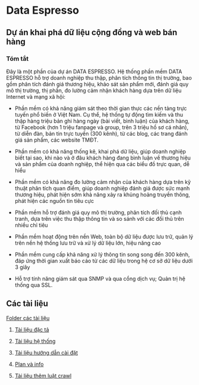 # Data Espresso

## Dự án khai phá dữ liệu cộng đồng và web bán hàng

### Tóm tắt

Đây là một phần của dự án DATA ESPRESSO. Hệ thống phần mềm DATA ESPRESSO hỗ trợ doanh nghiệp thu thập, phân tích thông tin thị trường, bao gồm phân tích đánh giá thương hiệu, khảo sát sản phẩm mới, đánh giá quy mô thị trường, thị phần, đo lường cảm nhận khách hàng dựa trên dữ liệu Internet và mạng xã hội:

* Phần mềm có khả năng giám sát theo thời gian thực các nền tảng trực tuyến phổ biến ở Việt Nam. Cụ thể, hệ thống tự động tìm kiếm và thu thập hàng triệu bản ghi hàng ngày (bài viết, bình luận) của khách hàng, từ Facebook (hơn 1 triệu fanpage và group, trên 3 triệu hồ sơ cá nhân), từ diễn đàn, bản tin trực tuyến (300 kênh), từ các blog, các trang đánh giá sản phẩm, các website TMĐT.

* Phần mềm có khả năng thống kê, khai phá dữ liệu, giúp doanh nghiệp biết tại sao, khi nào và ở đâu khách hàng đang bình luận về thương hiệu và sản phẩm của doanh nghiệp, thể hiện qua các biểu đồ trực quan, dễ hiểu

* Phần mềm có khả năng đo lường cảm nhận của khách hàng dựa trên kỹ thuật phân tích quan điểm, giúp doanh nghiệp đánh giá được sức mạnh thương hiệu, phát hiện sớm khả năng xảy ra khủng hoảng truyền thông, phát hiện các nguồn tin tiêu cực

* Phần mềm hỗ trợ đánh giá quy mô thị trường, phân tích đối thủ cạnh tranh, dựa trên việc thu thập thông tin và so sánh với các đối thủ trên nhiều chỉ tiêu

* Phần mềm hoạt động trên nền Web, toàn bộ dữ liệu được lưu trữ, quản lý trên nền hệ thống lưu trữ và xử lý dữ liệu lớn, hiệu năng cao

* Phần mềm cung cấp khả năng xử lý thông tin song song đến 300 kênh, đáp ứng thời gian xuất báo cáo từ các dữ liệu trong hệ cơ sở dữ liệu dưới 3 giây

* Hỗ trợ tính năng giám sát qua SNMP và qua cổng dịch vụ; Quản trị hệ thống qua SSL.


## Các tài liệu

[Folder các tài liệu](https://drive.google.com/drive/u/0/folders/1Y0sb7KRngduILDzEvMrmGm-8rZ1tDvm8)

1. [Tài liệu đặc tả](https://docs.google.com/document/d/17Snr3IbE3UouXj6LXXyrDDGEGIZxaMirAqj2UTd0AvQ/edit)

2. [Tài liệu hệ thống](https://docs.google.com/document/d/1h-iYUHkON_CzZ6lXA7VjmTKzJFV6c2SBY-6WMat1nL8/edit)

3. [Tài liệu hướng dẫn cài đặt](https://docs.google.com/document/d/11EVDkl425uqSyvDA-0TS06LnkSs1ohgA8ZAAObtz8VQ/edit#)

4. [Plan và info](https://docs.google.com/spreadsheets/d/15yyZPGClhPVRYt7aRq_p4Cv1BVvjUp2DUZJxYnJh9mk/edit#gid=44667370)

5. [Tài liệu thêm luật crawl](https://docs.google.com/document/d/10Yi021wcBURLnYCKMoTQUwsobB5Pk-dXDCXZX8xkLj8/edit#)
